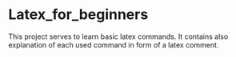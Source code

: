 # Latex_for_beginners
This project serves to learn basic latex commands. It contains also explanation of each used command in form of a latex comment. 
